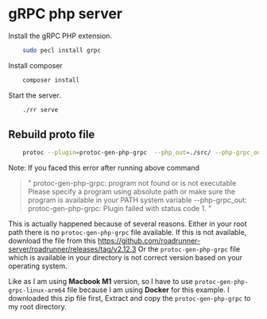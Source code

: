 # gRPC php server

Install the gRPC PHP extension.
``` bash
    sudo pecl install grpc
```

Install composer
``` bash
    composer install
```

Start the server.
``` bash 
    ./rr serve
```

## Rebuild proto file
``` bash
    protoc --plugin=protoc-gen-php-grpc  --php_out=./src/ --php-grpc_out=./src/ chat.proto
```
Note:
If you faced this error after running above command

> "
protoc-gen-php-grpc: program not found or is not executable
Please specify a program using absolute path or make sure the program is available in your PATH system variable
--php-grpc_out: protoc-gen-php-grpc: Plugin failed with status code 1.
"

This is actually happened because of several reasons.
Either in your root path there is no `protoc-gen-php-grpc` file available.
If this is not available, download the file from this https://github.com/roadrunner-server/roadrunner/releases/tag/v2.12.3 
Or the `protoc-gen-php-grpc` file which is available in your directory is not correct version based on your operating system.

Like as I am using **Macbook M1** version, 
so I have to use `protoc-gen-php-grpc-linux-arm64` file because I am using **Docker** 
for this example. I downloaded this zip file first, Extract and copy the `protoc-gen-php-grpc` 
to my root directory.

